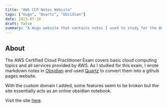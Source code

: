 ```yaml
---
title: "AWS CCP Notes Website"
tags: ["Hugo", "Quartz", "Obsidian"]
date: 2023-07-10
draft: false
summary: "A Hugo website that contains notes I used to study for the AWS CCP Exam"
---
```

## About
The AWS Certified Cloud Practitioner Exam covers basic cloud computing topics and all services provided by AWS. As I studied for this exam, I wrote markdown notes in [Obsidian](https://obsidian.md/) and used [Quartz](https://quartz.jzhao.xyz/) to convert them into a github pages website. 

With the custom domain I added, some features seem to be broken but the site essentially acts as an online obsidian notebook.

Visit the site [here](https://github.com/rmechery/AWS_Cloud_Practitioner_Notes).
